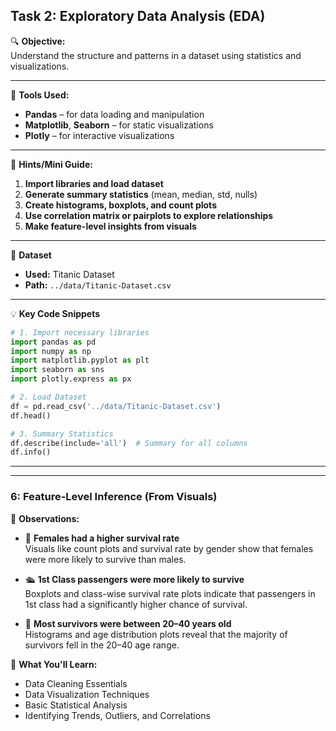 ## Task 2: Exploratory Data Analysis (EDA)

🔍 **Objective:**  
Understand the structure and patterns in a dataset using statistics and visualizations.

---

🧰 **Tools Used:**  
- **Pandas** – for data loading and manipulation  
- **Matplotlib**, **Seaborn** – for static visualizations  
- **Plotly** – for interactive visualizations  

---

📝 **Hints/Mini Guide:**

1. **Import libraries and load dataset**
2. **Generate summary statistics** (mean, median, std, nulls)
3. **Create histograms, boxplots, and count plots**
4. **Use correlation matrix or pairplots to explore relationships**
5. **Make feature-level insights from visuals**

---

📂 **Dataset**  
- **Used:** Titanic Dataset  
- **Path:** `../data/Titanic-Dataset.csv`  

---

💡 **Key Code Snippets**

```python
# 1. Import necessary libraries
import pandas as pd
import numpy as np
import matplotlib.pyplot as plt
import seaborn as sns
import plotly.express as px
```

```python
# 2. Load Dataset
df = pd.read_csv('../data/Titanic-Dataset.csv')
df.head()
```

```python
# 3. Summary Statistics
df.describe(include='all')  # Summary for all columns
df.info()
```

---
---

### 6: Feature-Level Inference (From Visuals)

🧠 **Observations:**

- 👩 **Females had a higher survival rate**  
  Visuals like count plots and survival rate by gender show that females were more likely to survive than males.

- 🛳️ **1st Class passengers were more likely to survive**  
  Boxplots and class-wise survival rate plots indicate that passengers in 1st class had a significantly higher chance of survival.

- 👶 **Most survivors were between 20–40 years old**  
  Histograms and age distribution plots reveal that the majority of survivors fell in the 20–40 age range.


🔎 **What You'll Learn:**

- Data Cleaning Essentials  
- Data Visualization Techniques  
- Basic Statistical Analysis  
- Identifying Trends, Outliers, and Correlations

